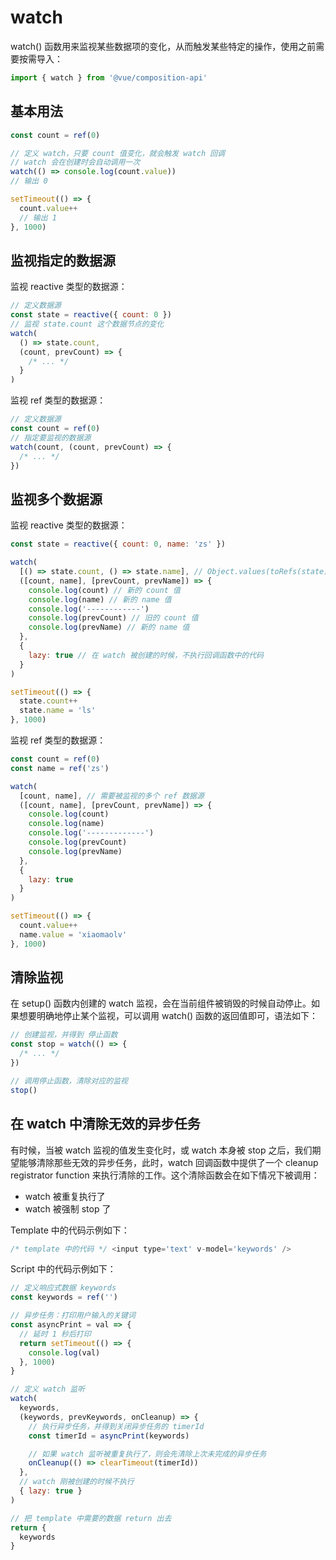 # watch

watch() 函数用来监视某些数据项的变化，从而触发某些特定的操作，使用之前需要按需导入：

```js
import { watch } from '@vue/composition-api'
```

## 基本用法

```js
const count = ref(0)

// 定义 watch，只要 count 值变化，就会触发 watch 回调
// watch 会在创建时会自动调用一次
watch(() => console.log(count.value))
// 输出 0

setTimeout(() => {
  count.value++
  // 输出 1
}, 1000)
```

## 监视指定的数据源

监视 reactive 类型的数据源：

```js
// 定义数据源
const state = reactive({ count: 0 })
// 监视 state.count 这个数据节点的变化
watch(
  () => state.count,
  (count, prevCount) => {
    /* ... */
  }
)
```

监视 ref 类型的数据源：

```js
// 定义数据源
const count = ref(0)
// 指定要监视的数据源
watch(count, (count, prevCount) => {
  /* ... */
})
```

## 监视多个数据源

监视 reactive 类型的数据源：

```js
const state = reactive({ count: 0, name: 'zs' })

watch(
  [() => state.count, () => state.name], // Object.values(toRefs(state)),
  ([count, name], [prevCount, prevName]) => {
    console.log(count) // 新的 count 值
    console.log(name) // 新的 name 值
    console.log('------------')
    console.log(prevCount) // 旧的 count 值
    console.log(prevName) // 新的 name 值
  },
  {
    lazy: true // 在 watch 被创建的时候，不执行回调函数中的代码
  }
)

setTimeout(() => {
  state.count++
  state.name = 'ls'
}, 1000)
```

监视 ref 类型的数据源：

```js
const count = ref(0)
const name = ref('zs')

watch(
  [count, name], // 需要被监视的多个 ref 数据源
  ([count, name], [prevCount, prevName]) => {
    console.log(count)
    console.log(name)
    console.log('-------------')
    console.log(prevCount)
    console.log(prevName)
  },
  {
    lazy: true
  }
)

setTimeout(() => {
  count.value++
  name.value = 'xiaomaolv'
}, 1000)
```

## 清除监视

在 setup() 函数内创建的 watch 监视，会在当前组件被销毁的时候自动停止。如果想要明确地停止某个监视，可以调用 watch() 函数的返回值即可，语法如下：

```js
// 创建监视，并得到 停止函数
const stop = watch(() => {
  /* ... */
})

// 调用停止函数，清除对应的监视
stop()
```

## 在 watch 中清除无效的异步任务

有时候，当被 watch 监视的值发生变化时，或 watch 本身被 stop 之后，我们期望能够清除那些无效的异步任务，此时，watch 回调函数中提供了一个 cleanup registrator function 来执行清除的工作。这个清除函数会在如下情况下被调用：

- watch 被重复执行了
- watch 被强制 stop 了

Template 中的代码示例如下：

```js
/* template 中的代码 */ <input type='text' v-model='keywords' />
```

Script 中的代码示例如下：

```js
// 定义响应式数据 keywords
const keywords = ref('')

// 异步任务：打印用户输入的关键词
const asyncPrint = val => {
  // 延时 1 秒后打印
  return setTimeout(() => {
    console.log(val)
  }, 1000)
}

// 定义 watch 监听
watch(
  keywords,
  (keywords, prevKeywords, onCleanup) => {
    // 执行异步任务，并得到关闭异步任务的 timerId
    const timerId = asyncPrint(keywords)

    // 如果 watch 监听被重复执行了，则会先清除上次未完成的异步任务
    onCleanup(() => clearTimeout(timerId))
  },
  // watch 刚被创建的时候不执行
  { lazy: true }
)

// 把 template 中需要的数据 return 出去
return {
  keywords
}
```
